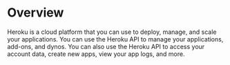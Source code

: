 # Overview

Heroku is a cloud platform that you can use to deploy, manage, and scale your
applications. You can use the Heroku API to manage your applications, add-ons,
and dynos. You can also use the Heroku API to access your account data, create
new apps, view your app logs, and more.
